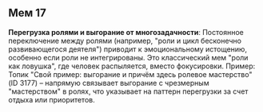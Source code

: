 ## Мем 17

**Перегрузка ролями и выгорание от многозадачности**: Постоянное переключение между ролями (например, "роли и цикл бесконечно развивающегося деятеля") приводит к эмоциональному истощению, особенно если роли не интегрированы. Это классический мем "роли как ловушка", где человек распыляется, вместо фокусировки. Пример: Топик "Свой пример: выгорание и причём здесь ролевое мастерство" (ID 3177) – напрямую связывает выгорание с чрезмерным "мастерством" в ролях, что указывает на паттерн перегрузки за счет отдыха или приоритетов.